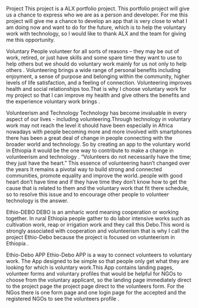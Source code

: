 Project
This project is a ALX portfolio project. This portfolio project will give us a chance to express who we are as a person and developer. For me this project will give me a chance to develop an app that is very close to what I am doing now and want to do for the future, which is to help the voluntary work with technology, so I would like to thank ALX and the team for giving me this opportunity.

Voluntary
People volunteer for all sorts of reasons – they may be out of work, retired, or just have skills and some spare time they want to use to help others but we should do voluntary work mainly for us not only to help others . Volunteering brings a wide range of personal benefits including enjoyment, a sense of purpose and belonging within the community, higher levels of life satisfaction, and a feeling of connection. Volunteering improves health and social relationships too.That is why I choose voluntary work for my project so that I can improve my health and give others the benefits and the experience voluntary work brings .

Volunteerism and Technology
Technology has become invaluable in every aspect of our lives - including volunteering.Through technology in voluntary work may not reach the level it should have been especially in Africa nowadays with people becoming more and more involved with smartphones there has been a great deal of change in people connecting with the broader world and technology. So by creating an app to the voluntary world in Ethiopia it would be the one way to contribute to make a change in volunteerism and technology . “Volunteers do not necessarily have the time; they just have the heart.” This essence of volunteering hasn’t changed over the years It remains a pivotal way to build strong and connected communities, promote equality and improve the world..people with good heart don’t have time and if they have time they don’t know how to get the cause that is related to them and the voluntary work that fit there schedule, so to resolve this issue and to encourage other people to volunteer technology is the answer.

Ethio-DEBO
DEBO is an amharic word meaning cooperation or working together. In rural Ethiopia people gather to do labor intensive works such as cultivation work, reap or irrigation work and they call this Debo.This word is strongly associated with cooperation and volunteerism that is why I call the project Ethio-Debo because the project is focused on volunteerism in Ethiopia .

Ethio-Debo APP
Ethio-Debo APP is a way to connect volunteers to voluntary work. The App designed to be simple so that people only get what they are looking for which is voluntary work.This App contains landing pages, volunteer forms and voluntary profiles that would be helpful for NGOs to choose from the voluntary applicant, so the landing page immediately direct to the project page the project page direct to the volunteers form. For the NGos there is one form page and one login page for the accepted and the registered NGOs to see the volunteers profile .
